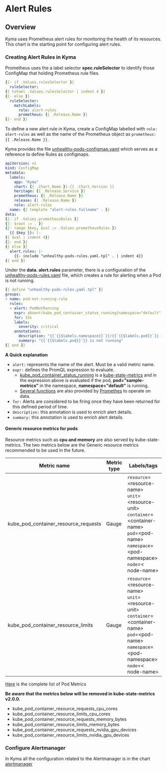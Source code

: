 # Alert Rules

## Overview

Kyma uses Prometheus alert rules for monitoring the health of its resources. This chart is the starting point for configuring alert rules.


### Creating Alert Rules in Kyma

Prometheus uses the a label selector **spec.ruleSelector** to identify those ConfigMap that holding Prometheus rule files.

```yaml
{{- if .Values.rulesSelector }}
  ruleSelector:
{{ toYaml .Values.rulesSelector | indent 4 }}
{{- else }}
  ruleSelector:
    matchLabels:
      role: alert-rules
      prometheus: {{ .Release.Name }}
{{- end }}
```

To define a new alert rule in Kyma, create a ConfigMap labelled with `role: alert-rules` as well as the name of the Prometheus object as `prometheus: {{ .Release.Name }}`.

Kyma provides the file [unhealthy-pods-configmap.yaml](templates/unhealthy-pods-configmap.yaml) which serves as a reference to define Rules as configmaps.

```yaml
apiVersion: v1
kind: ConfigMap
metadata:
  labels:
    app: "Kyma"
    chart: {{ .Chart.Name }}-{{ .Chart.Version }}
    heritage: {{ .Release.Service }}
    prometheus: {{ .Release.Name }}
    release: {{ .Release.Name }}
    role: alert-rules
  name: {{ template "alert-rules.fullname" . }}
data:
{{- if .Values.prometheusRules }}
{{- $root := . }}
{{- range $key, $val := .Values.prometheusRules }}
  {{ $key }}: |-
{{ $val | indent 4}}
{{- end }}
{{ else }}
  alert.rules: |-
    {{- include "unhealthy-pods-rules.yaml.tpl" . | indent 4}}
{{ end }}
```
Under the **data. alert.rules** parameter, there is a configuration of the [unhealthy-pods-rules.yaml](templates/unhealthy-pods-rules.yaml) file, which creates a rule for alerting when a Pod is not running.

```yaml
{{ define "unhealthy-pods-rules.yaml.tpl" }}
groups:
- name: pod-not-running-rule
  rules:
  - alert: PodNotRunning
    expr: absent(kube_pod_container_status_running{namespace="default",pod="sample-metrics"})
    for: 15s
    labels:
      severity: critical
    annotations:
      description: "{{`{{$labels.namespace}}`}}/{{`{{$labels.pod}}`}} is not running"
      summary: "{{`{{$labels.pod}}`}} is not running"
{{ end }}
```
**A Quick explanation**
* ```alert:``` represents the name of the alert. Must be a valid metric name.
* ```expr:``` defines the PromQL expression to evaluate.
    - [kube_pod_container_status_running](https://github.com/kubernetes/kube-state-metrics/blob/master/Documentation/pod-metrics.md) is a [kube-state-metrics](https://github.com/kubernetes/kube-state-metrics) and in the expression above is evaluated if the pod, **pod="sample-metrics"** in the namespace, **namespace="default"** is running.
    - [Several functions](https://prometheus.io/docs/prometheus/latest/querying/functions/) are also provided by [Promethes](https://prometheus.io/docs/prometheus/latest/querying/basics/) to operate on data.
* ```for:``` Alerts are considered to be firing once they have been returned for this defined period of time.
* ```description:``` this annotation is used to enrich alert details.
* ```summary:``` this annotation is used to enrich alert details.

#### Generic resource metrics for pods

Resource metrics such as **cpu and memory** are also served by kube-state-metrics. The two metrics below are the Generic resource metrics recommended to be used in the future.

| Metric name| Metric type | Labels/tags |
| ---------- | ----------- | ----------- |
| kube_pod_container_resource_requests | Gauge | `resource`=&lt;resource-name&gt; <br> `unit`=&lt;resource-unit&gt; <br> `container`=&lt;container-name&gt; <br> `pod`=&lt;pod-name&gt; <br> `namespace`=&lt;pod-namespace&gt; <br> `node`=&lt; node-name&gt; |
| kube_pod_container_resource_limits | Gauge | `resource`=&lt;resource-name&gt; <br> `unit`=&lt;resource-unit&gt; <br> `container`=&lt;container-name&gt; <br> `pod`=&lt;pod-name&gt; <br> `namespace`=&lt;pod-namespace&gt; <br> `node`=&lt; node-name&gt; |

[Here](https://github.com/kubernetes/kube-state-metrics/blob/master/Documentation/pod-metrics.md) is the complete list of Pod Metrics


**Be aware that the metrics below will be removed in kube-state-metrics v2.0.0.**

- kube_pod_container_resource_requests_cpu_cores
- kube_pod_container_resource_limits_cpu_cores
- kube_pod_container_resource_requests_memory_bytes
- kube_pod_container_resource_limits_memory_bytes
- kube_pod_container_resource_requests_nvidia_gpu_devices
- kube_pod_container_resource_limits_nvidia_gpu_devices

### Configure Alertmanager

In Kyma all the configuration related to the Alertmanager is in the chart [alertmanager](../alertmanager/README.md)
